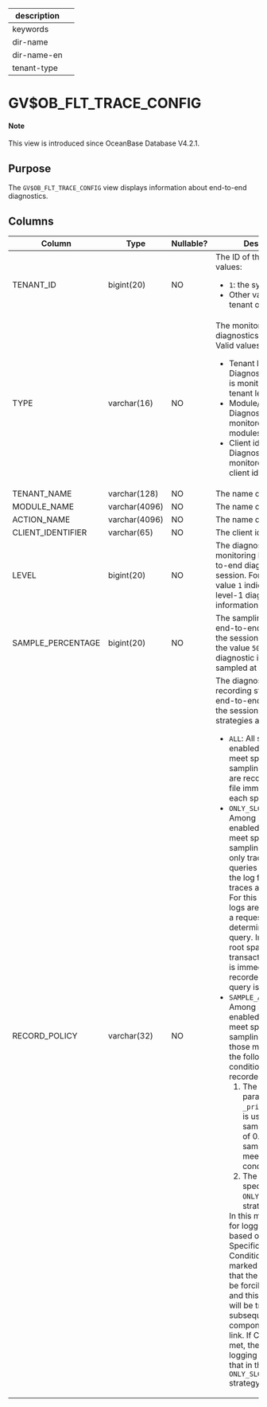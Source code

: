 |description||
|---|---|
|keywords||
|dir-name||
|dir-name-en||
|tenant-type||

# GV$OB_FLT_TRACE_CONFIG

<main id="notice" type='explain'>
  <h4>Note</h4>
  <p>This view is introduced since OceanBase Database V4.2.1. </p>
</main>

## Purpose

The `GV$OB_FLT_TRACE_CONFIG` view displays information about end-to-end diagnostics. 

## Columns

| **Column** | **Type** | **Nullable?** | **Description** |
| --- | --- | --- | --- |
| TENANT_ID | bigint(20) | NO | The ID of the tenant. Valid values: <ul><li>`1`: the sys tenant.  </li><li>Other values: a user tenant or meta tenant. </li></ul> |
| TYPE | varchar(16) | NO | The monitoring level of the diagnostics information. Valid values: <ul><li>Tenant level: Diagnostic information is monitored at the tenant level.  </li><li>Module/Action level: Diagnostics are monitored based on modules and actions. </li><li>Client identifier level: Diagnostics are monitored based on client identifiers. </li></ul> |
| TENANT_NAME | varchar(128) | NO | The name of the tenant. |
| MODULE_NAME | varchar(4096) | NO | The name of the module. |
| ACTION_NAME | varchar(4096) | NO | The name of the action. |
| CLIENT_IDENTIFIER | varchar(65) | NO | The client identifier. |
| LEVEL | bigint(20) | NO | The diagnostic information monitoring level for end-to-end diagnostics of the session. For example, the value `1` indicates that level-1 diagnostic information is monitored. |
| SAMPLE_PERCENTAGE | bigint(20) | NO | The sampling rate for end-to-end diagnostics of the session. For example, the value `50` indicates that diagnostic information is sampled at a rate of 50%. |
| RECORD_POLICY | varchar(32) | NO | The diagnostic information recording strategy for end-to-end diagnostics of the session. Three strategies are supported:<ul><li>`ALL`: All sampling-enabled traces that meet specified sampling conditions are recorded in the log file immediately after each span ends.  </li><li>`ONLY_SLOW_QUERY`: Among sampling-enabled traces that meet specified sampling conditions, only traces of slow queries are recorded in the log file, and other traces are discarded. For this strategy, trace logs are recorded after a request ends and is determined as a slow query. In the proxy, the root span, namely the transaction-level span, is immediately recorded when a slow query is detected.  </li><li>`SAMPLE_AND_SLOW_QUERY`: Among sampling-enabled traces that meet specified sampling conditions, those meeting any of the following conditions are recorded in the log file:<ol><li>The hidden parameter <code>_print_sample_ppm</code> is used for sampling at a rate of 0.01% and the sampling result meets specified conditions.</li><li>The condition specified in the `ONLY_SLOW_QUERY` strategy is met.</li></ol>In this mode, the timing for logging varies based on the situation. Specifically, if Condition 1 is met, it is marked on the client that the trace log will be forcibly recorded and this information will be transferred to subsequent components on the link. If Condition 2 is met, the timing for logging is the same as that in the `ONLY_SLOW_QUERY` strategy. </li></ul> |
